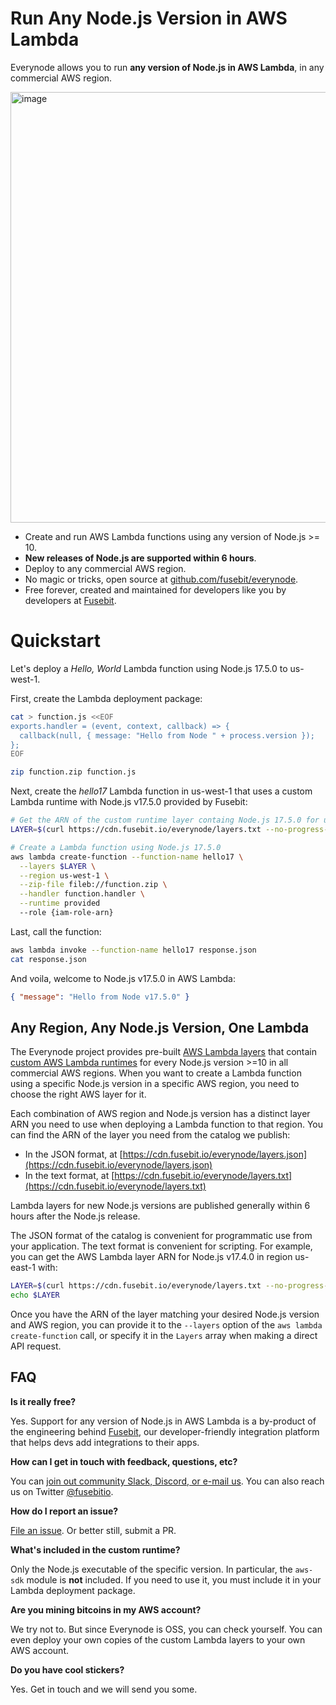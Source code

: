 # Run Any Node.js Version in AWS Lambda

Everynode allows you to run **any version of Node.js in AWS Lambda**, in any commercial AWS region.

<img width="689" alt="image" src="https://user-images.githubusercontent.com/822369/153952823-df80628b-5d86-467c-b3a5-c4494e28a8b0.png">

- Create and run AWS Lambda functions using any version of Node.js >= 10.
- **New releases of Node.js are supported within 6 hours**.
- Deploy to any commercial AWS region.
- No magic or tricks, open source at [github.com/fusebit/everynode](https://github.com/fusebit/everynode).
- Free forever, created and maintained for developers like you by developers at [Fusebit](https://fusebit.io).

# Quickstart

Let's deploy a _Hello, World_ Lambda function using Node.js 17.5.0 to us-west-1.

First, create the Lambda deployment package:

```bash
cat > function.js <<EOF
exports.handler = (event, context, callback) => {
  callback(null, { message: "Hello from Node " + process.version });
};
EOF

zip function.zip function.js
```

Next, create the _hello17_ Lambda function in us-west-1 that uses a custom Lambda runtime with Node.js v17.5.0 provided by Fusebit:

```bash
# Get the ARN of the custom runtime layer containg Node.js 17.5.0 for us-west-1
LAYER=$(curl https://cdn.fusebit.io/everynode/layers.txt --no-progress-meter | grep 'us-west-1 17.5.0' | awk '{ print $3 }')

# Create a Lambda function using Node.js 17.5.0
aws lambda create-function --function-name hello17 \
  --layers $LAYER \
  --region us-west-1 \
  --zip-file fileb://function.zip \
  --handler function.handler \
  --runtime provided
  --role {iam-role-arn}
```

Last, call the function:

```bash
aws lambda invoke --function-name hello17 response.json
cat response.json
```

And voila, welcome to Node.js v17.5.0 in AWS Lambda:

```json
{ "message": "Hello from Node v17.5.0" }
```

## Any Region, Any Node.js Version, One Lambda

The Everynode project provides pre-built [AWS Lambda layers](https://docs.aws.amazon.com/lambda/latest/dg/configuration-layers.html) that contain [custom AWS Lambda runtimes](https://docs.aws.amazon.com/lambda/latest/dg/runtimes-custom.html) for every Node.js version >=10 in all commercial AWS regions. When you want to create a Lambda function using a specific Node.js version in a specific AWS region, you need to choose the right AWS layer for it.

Each combination of AWS region and Node.js version has a distinct layer ARN you need to use when deploying a Lambda function to that region. You can find the ARN of the layer you need from the catalog we publish:

- In the JSON format, at [https://cdn.fusebit.io/everynode/layers.json](https://cdn.fusebit.io/everynode/layers.json)
- In the text format, at [https://cdn.fusebit.io/everynode/layers.txt](https://cdn.fusebit.io/everynode/layers.txt)

Lambda layers for new Node.js versions are published generally within 6 hours after the Node.js release.

The JSON format of the catalog is convenient for programmatic use from your application. The text format is convenient for scripting. For example, you can get the AWS Lambda layer ARN for Node.js v17.4.0 in region us-east-1 with:

```bash
LAYER=$(curl https://cdn.fusebit.io/everynode/layers.txt --no-progress-meter | grep 'us-east-1 17.4.0' | awk '{ print $3 }')
echo $LAYER
```

Once you have the ARN of the layer matching your desired Node.js version and AWS region, you can provide it to the `--layers` option of the `aws lambda create-function` call, or specify it in the `Layers` array when making a direct API request.

## FAQ

**Is it really free?**

Yes. Support for any version of Node.js in AWS Lambda is a by-product of the engineering behind [Fusebit](https://fusebit.io), our developer-friendly integration platform that helps devs add integrations to their apps.

**How can I get in touch with feedback, questions, etc?**

You can [join out community Slack, Discord, or e-mail us](https://fusebit.io/contact/). You can also reach us on Twitter [@fusebitio](https://twitter.com/fusebitio).

**How do I report an issue?**

[File an issue](https://github.com/fusebit/everynode/issues). Or better still, submit a PR.

**What's included in the custom runtime?**

Only the Node.js executable of the specific version. In particular, the `aws-sdk` module is **not** included. If you need to use it, you must include it in your Lambda deployment package.

**Are you mining bitcoins in my AWS account?**

We try not to. But since Everynode is OSS, you can check yourself. You can even deploy your own copies of the custom Lambda layers to your own AWS account.

**Do you have cool stickers?**

Yes. Get in touch and we will send you some.

